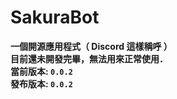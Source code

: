 # SakuraBot
**一個開源應用程式（ Discord 這樣稱呼 ）
<br/>
目前還未開發完畢，無法用來正常使用．
<br/>
當前版本: `0.0.2`
<br/>
發布版本: `0.0.2`**
